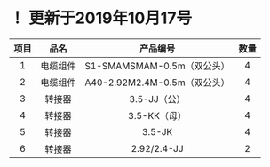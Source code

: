 # ！ 更新于2019年10月17号

|项目   |品名|产品编号|数量|
|:----:|:----:|:----:|:----:|
|1     |电缆组件|S1-SMAMSMAM-0.5m（双公头）|4|
|2|	电缆组件|	A40-2.92M2.4M-0.5m（双公头）|4|
|3|	转接器|3.5-JJ（公）|4|
|4|	转接器|3.5-KK（母）|4|
|5|	转接器|3.5-JK|4|
|6|	转接器|2.92/2.4-JJ|2|
